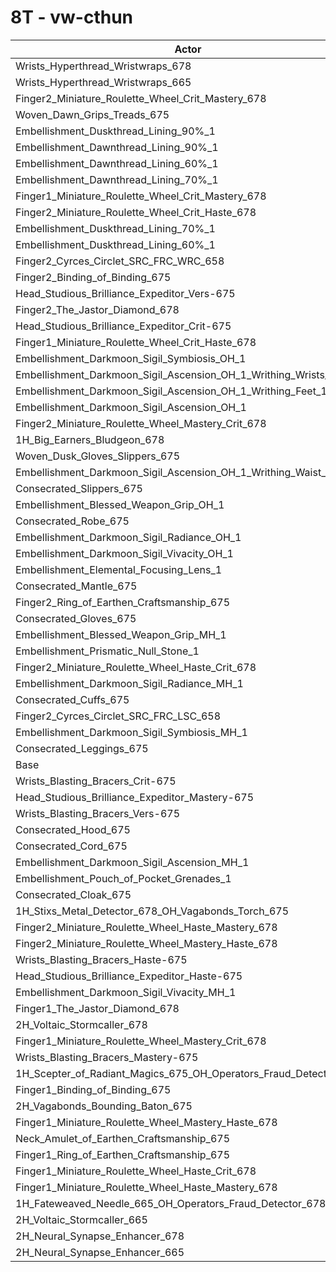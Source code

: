 # 8T - vw-cthun
| Actor | DPS | Increase |
|---|:---:|:---:|
|Wrists_Hyperthread_Wristwraps_678|12085211|2.26%|
|Wrists_Hyperthread_Wristwraps_665|12054212|2.00%|
|Finger2_Miniature_Roulette_Wheel_Crit_Mastery_678|11942765|1.05%|
|Woven_Dawn_Grips_Treads_675|11938014|1.01%|
|Embellishment_Duskthread_Lining_90%_1|11934769|0.99%|
|Embellishment_Dawnthread_Lining_90%_1|11924780|0.90%|
|Embellishment_Dawnthread_Lining_60%_1|11914740|0.82%|
|Embellishment_Dawnthread_Lining_70%_1|11908774|0.77%|
|Finger1_Miniature_Roulette_Wheel_Crit_Mastery_678|11905141|0.74%|
|Finger2_Miniature_Roulette_Wheel_Crit_Haste_678|11903496|0.72%|
|Embellishment_Duskthread_Lining_70%_1|11901231|0.70%|
|Embellishment_Duskthread_Lining_60%_1|11897292|0.67%|
|Finger2_Cyrces_Circlet_SRC_FRC_WRC_658|11878697|0.51%|
|Finger2_Binding_of_Binding_675|11877009|0.50%|
|Head_Studious_Brilliance_Expeditor_Vers-675|11869166|0.43%|
|Finger2_The_Jastor_Diamond_678|11866280|0.41%|
|Head_Studious_Brilliance_Expeditor_Crit-675|11864992|0.40%|
|Finger1_Miniature_Roulette_Wheel_Crit_Haste_678|11861079|0.36%|
|Embellishment_Darkmoon_Sigil_Symbiosis_OH_1|11854877|0.31%|
|Embellishment_Darkmoon_Sigil_Ascension_OH_1_Writhing_Wrists_1|11854087|0.30%|
|Embellishment_Darkmoon_Sigil_Ascension_OH_1_Writhing_Feet_1|11852631|0.29%|
|Embellishment_Darkmoon_Sigil_Ascension_OH_1|11851487|0.28%|
|Finger2_Miniature_Roulette_Wheel_Mastery_Crit_678|11850055|0.27%|
|1H_Big_Earners_Bludgeon_678|11847926|0.25%|
|Woven_Dusk_Gloves_Slippers_675|11838795|0.18%|
|Embellishment_Darkmoon_Sigil_Ascension_OH_1_Writhing_Waist_1|11838696|0.17%|
|Consecrated_Slippers_675|11836119|0.15%|
|Embellishment_Blessed_Weapon_Grip_OH_1|11835657|0.15%|
|Consecrated_Robe_675|11835525|0.15%|
|Embellishment_Darkmoon_Sigil_Radiance_OH_1|11833692|0.13%|
|Embellishment_Darkmoon_Sigil_Vivacity_OH_1|11833528|0.13%|
|Embellishment_Elemental_Focusing_Lens_1|11833077|0.13%|
|Consecrated_Mantle_675|11831903|0.12%|
|Finger2_Ring_of_Earthen_Craftsmanship_675|11831438|0.11%|
|Consecrated_Gloves_675|11829040|0.09%|
|Embellishment_Blessed_Weapon_Grip_MH_1|11827783|0.08%|
|Embellishment_Prismatic_Null_Stone_1|11825624|0.06%|
|Finger2_Miniature_Roulette_Wheel_Haste_Crit_678|11824662|0.06%|
|Embellishment_Darkmoon_Sigil_Radiance_MH_1|11822434|0.04%|
|Consecrated_Cuffs_675|11820533|0.02%|
|Finger2_Cyrces_Circlet_SRC_FRC_LSC_658|11820454|0.02%|
|Embellishment_Darkmoon_Sigil_Symbiosis_MH_1|11819257|0.01%|
|Consecrated_Leggings_675|11818489|0.00%|
|Base|11818085|0.00%|
|Wrists_Blasting_Bracers_Crit-675|11817533|0.00%|
|Head_Studious_Brilliance_Expeditor_Mastery-675|11817073|-0.01%|
|Wrists_Blasting_Bracers_Vers-675|11816645|-0.01%|
|Consecrated_Hood_675|11815065|-0.03%|
|Consecrated_Cord_675|11814735|-0.03%|
|Embellishment_Darkmoon_Sigil_Ascension_MH_1|11814008|-0.03%|
|Embellishment_Pouch_of_Pocket_Grenades_1|11813741|-0.04%|
|Consecrated_Cloak_675|11813642|-0.04%|
|1H_Stixs_Metal_Detector_678_OH_Vagabonds_Torch_675|11813025|-0.04%|
|Finger2_Miniature_Roulette_Wheel_Haste_Mastery_678|11810179|-0.07%|
|Finger2_Miniature_Roulette_Wheel_Mastery_Haste_678|11807944|-0.09%|
|Wrists_Blasting_Bracers_Haste-675|11806729|-0.10%|
|Head_Studious_Brilliance_Expeditor_Haste-675|11804020|-0.12%|
|Embellishment_Darkmoon_Sigil_Vivacity_MH_1|11803879|-0.12%|
|Finger1_The_Jastor_Diamond_678|11800630|-0.15%|
|2H_Voltaic_Stormcaller_678|11797230|-0.18%|
|Finger1_Miniature_Roulette_Wheel_Mastery_Crit_678|11795642|-0.19%|
|Wrists_Blasting_Bracers_Mastery-675|11788541|-0.25%|
|1H_Scepter_of_Radiant_Magics_675_OH_Operators_Fraud_Detector_678|11780482|-0.32%|
|Finger1_Binding_of_Binding_675|11764053|-0.46%|
|2H_Vagabonds_Bounding_Baton_675|11750927|-0.57%|
|Finger1_Miniature_Roulette_Wheel_Mastery_Haste_678|11726556|-0.77%|
|Neck_Amulet_of_Earthen_Craftsmanship_675|11717525|-0.85%|
|Finger1_Ring_of_Earthen_Craftsmanship_675|11685760|-1.12%|
|Finger1_Miniature_Roulette_Wheel_Haste_Crit_678|11644534|-1.47%|
|Finger1_Miniature_Roulette_Wheel_Haste_Mastery_678|11619852|-1.68%|
|1H_Fateweaved_Needle_665_OH_Operators_Fraud_Detector_678|11557792|-2.20%|
|2H_Voltaic_Stormcaller_665|11445018|-3.16%|
|2H_Neural_Synapse_Enhancer_678|10938332|-7.44%|
|2H_Neural_Synapse_Enhancer_665|10688193|-9.56%|
